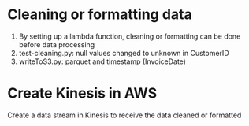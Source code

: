 # Cleaning or formatting data

1. By setting up a lambda function, cleaning or formatting can be done before data processing
2. test-cleaning.py: null values changed to unknown in CustomerID
3. writeToS3.py: parquet and timestamp (InvoiceDate)

# Create Kinesis in AWS

Create a data stream in Kinesis to receive the data cleaned or formatted
